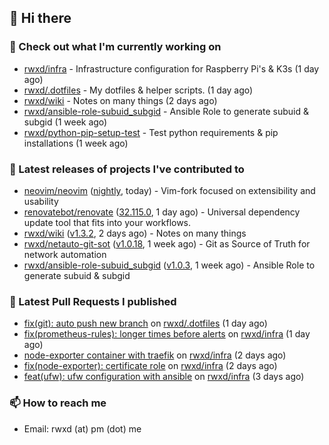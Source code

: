 ## 👋 Hi there

### 👷 Check out what I'm currently working on


- [rwxd/infra](https://github.com/rwxd/infra) - Infrastructure configuration for Raspberry Pi&#39;s &amp; K3s (1 day ago)
- [rwxd/.dotfiles](https://github.com/rwxd/.dotfiles) - My dotfiles &amp; helper scripts. (1 day ago)
- [rwxd/wiki](https://github.com/rwxd/wiki) - Notes on many things (2 days ago)
- [rwxd/ansible-role-subuid_subgid](https://github.com/rwxd/ansible-role-subuid_subgid) - Ansible Role to generate subuid &amp; subgid (1 week ago)
- [rwxd/python-pip-setup-test](https://github.com/rwxd/python-pip-setup-test) - Test python requirements &amp; pip installations (1 week ago)

### 🔭 Latest releases of projects I've contributed to


- [neovim/neovim](https://github.com/neovim/neovim) ([nightly](https://github.com/neovim/neovim/releases/tag/nightly), today) - Vim-fork focused on extensibility and usability
- [renovatebot/renovate](https://github.com/renovatebot/renovate) ([32.115.0](https://github.com/renovatebot/renovate/releases/tag/32.115.0), 1 day ago) - Universal dependency update tool that fits into your workflows.
- [rwxd/wiki](https://github.com/rwxd/wiki) ([v1.3.2](https://github.com/rwxd/wiki/releases/tag/v1.3.2), 2 days ago) - Notes on many things
- [rwxd/netauto-git-sot](https://github.com/rwxd/netauto-git-sot) ([v1.0.18](https://github.com/rwxd/netauto-git-sot/releases/tag/v1.0.18), 1 week ago) - Git as Source of Truth for network automation
- [rwxd/ansible-role-subuid_subgid](https://github.com/rwxd/ansible-role-subuid_subgid) ([v1.0.3](https://github.com/rwxd/ansible-role-subuid_subgid/releases/tag/v1.0.3), 1 week ago) - Ansible Role to generate subuid &amp; subgid

### 🔨 Latest Pull Requests I published


- [fix(git): auto push new branch](https://github.com/rwxd/.dotfiles/pull/19) on [rwxd/.dotfiles](https://github.com/rwxd/.dotfiles) (1 day ago)
- [fix(prometheus-rules): longer times before alerts](https://github.com/rwxd/infra/pull/51) on [rwxd/infra](https://github.com/rwxd/infra) (1 day ago)
- [node-exporter container with traefik](https://github.com/rwxd/infra/pull/50) on [rwxd/infra](https://github.com/rwxd/infra) (2 days ago)
- [fix(node-exporter): certificate role](https://github.com/rwxd/infra/pull/49) on [rwxd/infra](https://github.com/rwxd/infra) (2 days ago)
- [feat(ufw): ufw configuration with ansible](https://github.com/rwxd/infra/pull/47) on [rwxd/infra](https://github.com/rwxd/infra) (3 days ago)

### 📫 How to reach me

- Email: rwxd (at) pm (dot) me

